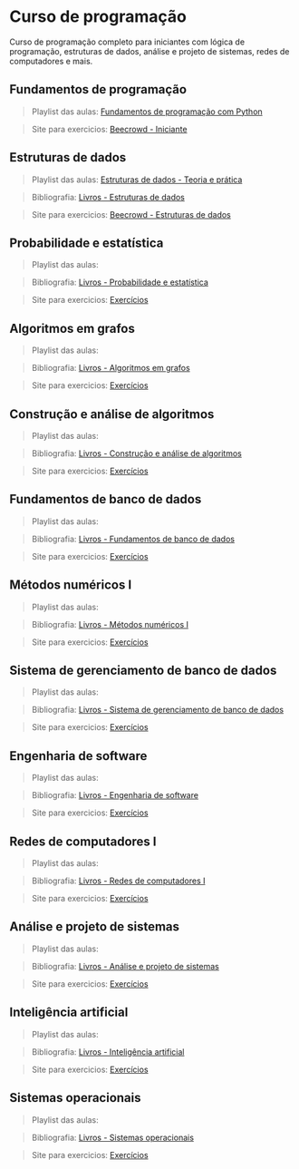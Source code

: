 # Curso de programação

Curso de programação completo para iniciantes com lógica de programação, estruturas de dados, análise e projeto de sistemas, redes de computadores e mais.

## Fundamentos de programação 

> Playlist das aulas: [Fundamentos de programação com Python](https://www.youtube.com/playlist?list=PLK2-hfHBfwt_saguX_GW7WULzDZkb2cVY)

> Site para exercicios: [Beecrowd - Iniciante](https://www.beecrowd.com.br/judge/pt/problems/index/1)


## Estruturas de dados

> Playlist das aulas: [Estruturas de dados - Teoria e prática](https://www.youtube.com/)

> Bibliografia: [Livros - Estruturas de dados](https://github.com/tibetteixeira/curso-programacao/blob/main/livros/estruturas-dados-e-algoritmos)

> Site para exercicios: [Beecrowd - Estruturas de dados](https://www.beecrowd.com.br/judge/pt/problems/index/4)


## Probabilidade e estatística

> Playlist das aulas: [](https://www.youtube.com)

> Bibliografia: [Livros - Probabilidade e estatística](https://github.com/tibetteixeira/curso-programacao/blob/main/livros/probabilidade-estatistica)

> Site para exercicios: [Exercícios](https://www.google.com.br)


## Algoritmos em grafos

> Playlist das aulas: [](https://www.youtube.com)

> Bibliografia: [Livros - Algoritmos em grafos](https://github.com/tibetteixeira/curso-programacao/blob/main/livros/algoritmos-grafos)

> Site para exercicios: [Exercícios](https://www.google.com.br)


## Construção e análise de algoritmos

> Playlist das aulas: [](https://www.youtube.com)

> Bibliografia: [Livros - Construção e análise de algoritmos](https://github.com/tibetteixeira/curso-programacao/blob/main/livros/estruturas-dados-e-algoritmos)

> Site para exercicios: [Exercícios](https://www.google.com.br)


## Fundamentos de banco de dados

> Playlist das aulas: [](https://www.youtube.com)

> Bibliografia: [Livros - Fundamentos de banco de dados](https://github.com/tibetteixeira/curso-programacao/blob/main/livros/banco-dados)

> Site para exercicios: [Exercícios](https://www.google.com.br)


## Métodos numéricos I

> Playlist das aulas: [](https://www.youtube.com)

> Bibliografia: [Livros - Métodos numéricos I](https://github.com/tibetteixeira/curso-programacao/blob/main/livros/metodos-numericos)

> Site para exercicios: [Exercícios](https://www.google.com.br)


## Sistema de gerenciamento de banco de dados

> Playlist das aulas: [](https://www.youtube.com)

> Bibliografia: [Livros - Sistema de gerenciamento de banco de dados](https://github.com/tibetteixeira/curso-programacao/blob/main/livros/banco-dados)

> Site para exercicios: [Exercícios](https://www.google.com.br)


## Engenharia de software

> Playlist das aulas: [](https://www.youtube.com)

> Bibliografia: [Livros - Engenharia de software](https://github.com/tibetteixeira/curso-programacao/blob/main/livros/eng-soft)

> Site para exercicios: [Exercícios](https://www.google.com.br)


## Redes de computadores I

> Playlist das aulas: [](https://www.youtube.com)

> Bibliografia: [Livros - Redes de computadores I](https://github.com/tibetteixeira/curso-programacao/blob/main/livros/redes)

> Site para exercicios: [Exercícios](https://www.google.com.br)


## Análise e projeto de sistemas

> Playlist das aulas: [](https://www.youtube.com)

> Bibliografia: [Livros - Análise e projeto de sistemas](https://github.com/tibetteixeira/curso-programacao/blob/main/livros/aps)

> Site para exercicios: [Exercícios](https://www.google.com.br)


## Inteligência artificial

> Playlist das aulas: [](https://www.youtube.com)

> Bibliografia: [Livros - Inteligência artificial](https://github.com/tibetteixeira/curso-programacao/blob/main/livros/ia)

> Site para exercicios: [Exercícios](https://www.google.com.br)


## Sistemas operacionais

> Playlist das aulas: [](https://www.youtube.com)

> Bibliografia: [Livros - Sistemas operacionais](https://github.com/tibetteixeira/curso-programacao/blob/main/livros/so)

> Site para exercicios: [Exercícios](https://www.google.com.br)


